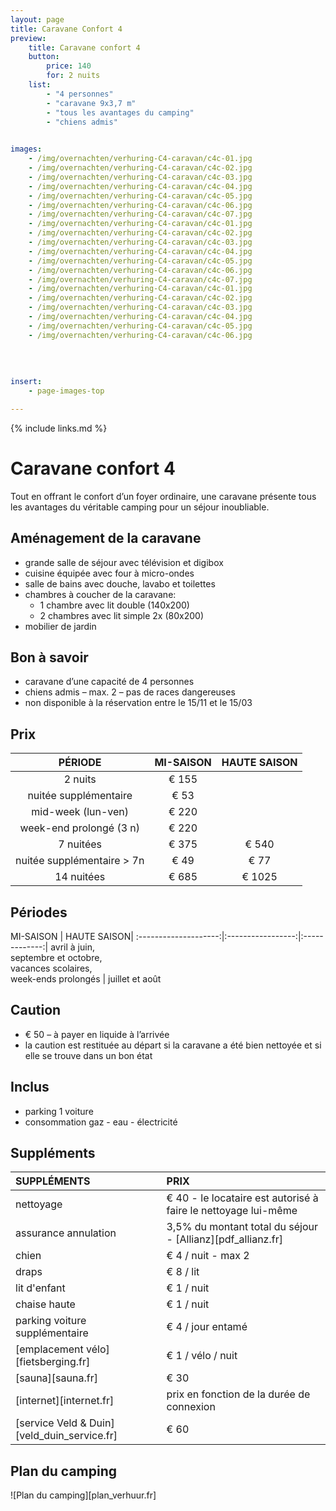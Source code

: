 ```yaml
---
layout: page
title: Caravane Confort 4 
preview: 
    title: Caravane confort 4 
    button:
        price: 140
        for: 2 nuits
    list:
        - "4 personnes"
        - "caravane 9x3,7 m"
        - "tous les avantages du camping"
        - "chiens admis"
        

images:
    - /img/overnachten/verhuring-C4-caravan/c4c-01.jpg
    - /img/overnachten/verhuring-C4-caravan/c4c-02.jpg
    - /img/overnachten/verhuring-C4-caravan/c4c-03.jpg
    - /img/overnachten/verhuring-C4-caravan/c4c-04.jpg
    - /img/overnachten/verhuring-C4-caravan/c4c-05.jpg
    - /img/overnachten/verhuring-C4-caravan/c4c-06.jpg
    - /img/overnachten/verhuring-C4-caravan/c4c-07.jpg
    - /img/overnachten/verhuring-C4-caravan/c4c-01.jpg
    - /img/overnachten/verhuring-C4-caravan/c4c-02.jpg
    - /img/overnachten/verhuring-C4-caravan/c4c-03.jpg
    - /img/overnachten/verhuring-C4-caravan/c4c-04.jpg
    - /img/overnachten/verhuring-C4-caravan/c4c-05.jpg
    - /img/overnachten/verhuring-C4-caravan/c4c-06.jpg
    - /img/overnachten/verhuring-C4-caravan/c4c-07.jpg
    - /img/overnachten/verhuring-C4-caravan/c4c-01.jpg
    - /img/overnachten/verhuring-C4-caravan/c4c-02.jpg
    - /img/overnachten/verhuring-C4-caravan/c4c-03.jpg
    - /img/overnachten/verhuring-C4-caravan/c4c-04.jpg
    - /img/overnachten/verhuring-C4-caravan/c4c-05.jpg
    - /img/overnachten/verhuring-C4-caravan/c4c-06.jpg
    
    
    
    
insert:
    - page-images-top

---
```


{% include links.md %}

# Caravane confort 4 

Tout en offrant le confort d’un foyer ordinaire, une caravane présente tous les avantages du véritable camping pour un séjour inoubliable.

## Aménagement de la caravane

- grande salle de séjour avec télévision et digibox
- cuisine équipée avec four à micro-ondes
- salle de bains avec douche, lavabo et toilettes
- chambres à coucher de la caravane:
    - 1 chambre avec lit double (140x200)
    - 2 chambres avec lit simple 2x (80x200) 
- mobilier de jardin
    
## Bon à savoir

- caravane d’une capacité de 4 personnes
- chiens admis – max. 2 – pas de races dangereuses 
- non disponible à la réservation entre le 15/11 et le 15/03

## Prix

PÉRIODE                |MI-SAISON     | HAUTE SAISON |
:---------------------:|:------------:|:------------:|
2 nuits                |€ 155        |              |    
nuitée supplémentaire  |€ 53          |              |
mid-week (lun-ven)     |€ 220         |              |
week-end prolongé (3 n)|€ 220         |              |
7 nuitées              |€ 375         |€ 540         | 
nuitée supplémentaire > 7n |€ 49  |€ 77          | 
14 nuitées             |€ 685         |€ 1025         |           



## Périodes

MI-SAISON      |    HAUTE SAISON|
:--------------------:|:-----------------:|:-------------:|
 avril à juin, <br>septembre et octobre, <br>vacances scolaires, <br>week-ends prolongés  | juillet et août

## Caution

- € 50 – à payer en liquide à l’arrivée
- la caution est restituée au départ si la caravane a été bien nettoyée et si elle se trouve dans un bon état

## Inclus

- parking 1 voiture
- consommation gaz - eau - électricité 


## Suppléments

SUPPLÉMENTS               | PRIX
:-------------------|:-----------|
nettoyage           | € 40 - le locataire est autorisé à faire le nettoyage lui-même
assurance annulation| 3,5% du montant total du séjour - [Allianz][pdf_allianz.fr] 
chien               | € 4 / nuit - max 2
draps               | € 8 / lit
lit d'enfant        | € 1 / nuit
chaise haute        | € 1 / nuit
parking voiture supplémentaire  | € 4 / jour entamé
[emplacement vélo][fietsberging.fr]| € 1 / vélo / nuit
[sauna][sauna.fr]   | € 30
[internet][internet.fr]| prix en fonction de la durée de connexion
[service Veld & Duin][veld_duin_service.fr]| € 60


## Plan du camping

![Plan du camping][plan_verhuur.fr]